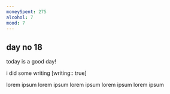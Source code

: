 ```yaml
---
moneySpent: 275
alcohol: 7
mood: 7
---
```

## day no 18
today is a good day!
 

i did some writing [writing:: true]

lorem ipsum lorem ipsum lorem ipsum lorem ipsum lorem ipsum
